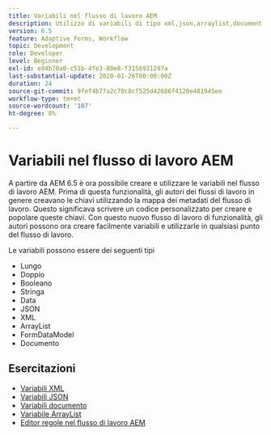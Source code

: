 ```yaml
---
title: Variabili nel flusso di lavoro AEM
description: Utilizzo di variabili di tipo xml,json,arraylist,document nel flusso di lavoro di AEM
version: 6.5
feature: Adaptive Forms, Workflow
topic: Development
role: Developer
level: Beginner
exl-id: e84b70a0-c51b-4fe3-80e8-f3156931297a
last-substantial-update: 2020-01-26T00:00:00Z
duration: 24
source-git-commit: 9fef4b77a2c70c8cf525d42686f4120e481945ee
workflow-type: tm+mt
source-wordcount: '107'
ht-degree: 8%

---
```


# Variabili nel flusso di lavoro AEM

A partire da AEM 6.5 è ora possibile creare e utilizzare le variabili nel flusso di lavoro AEM. Prima di questa funzionalità, gli autori dei flussi di lavoro in genere creavano le chiavi utilizzando la mappa dei metadati del flusso di lavoro. Questo significava scrivere un codice personalizzato per creare e popolare queste chiavi. Con questo nuovo flusso di lavoro di funzionalità, gli autori possono ora creare facilmente variabili e utilizzarle in qualsiasi punto del flusso di lavoro.

Le variabili possono essere dei seguenti tipi

* Lungo
* Doppio
* Booleano
* Stringa
* Data
* JSON
* XML
* ArrayList
* FormDataModel
* Documento

## Esercitazioni

* [Variabili XML](part1.md)
* [Variabili JSON](part2.md)
* [Variabili documento](part3.md)
* [Variabile ArrayList](part4.md)
* [Editor regole nel flusso di lavoro AEM](part5.md)
